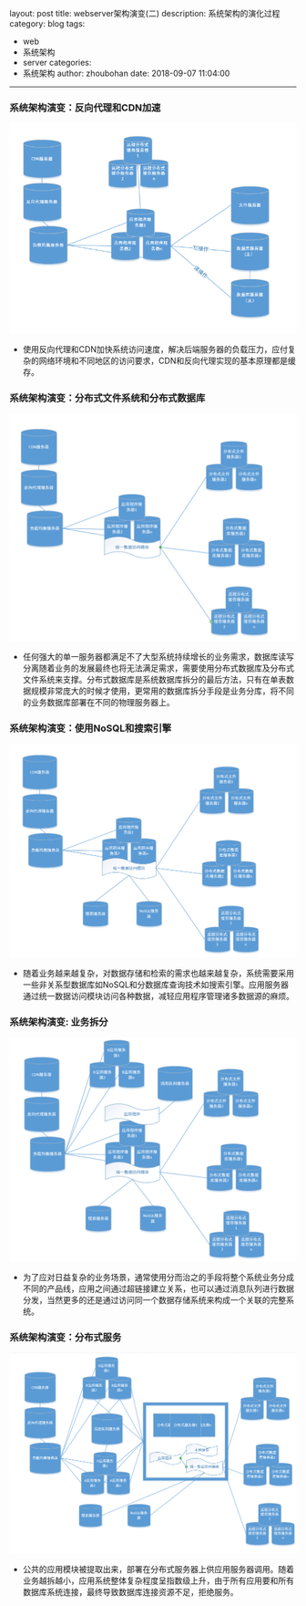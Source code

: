 layout: post
title: webserver架构演变(二)
description: 系统架构的演化过程
category: blog
tags:
  - web
  - 系统架构
  - server
categories:
  - 系统架构
author: zhoubohan
date: 2018-09-07 11:04:00
---
### 系统架构演变：反向代理和CDN加速
![webserver-6](/images/webserver/webserver-6.PNG)

* 使用反向代理和CDN加快系统访问速度，解决后端服务器的负载压力，应付复杂的网络环境和不同地区的访问要求，CDN和反向代理实现的基本原理都是缓存。

### 系统架构演变：分布式文件系统和分布式数据库
![webserver-7](/images/webserver/webserver-7.PNG)

* 任何强大的单一服务器都满足不了大型系统持续增长的业务需求，数据库读写分离随着业务的发展最终也将无法满足需求，需要使用分布式数据库及分布式文件系统来支撑。分布式数据库是系统数据库拆分的最后方法，只有在单表数据规模非常庞大的时候才使用，更常用的数据库拆分手段是业务分库，将不同的业务数据库部署在不同的物理服务器上。
  

### 系统架构演变：使用NoSQL和搜索引擎
![webserver-8](/images/webserver/webserver-8.PNG)

* 随着业务越来越复杂，对数据存储和检索的需求也越来越复杂，系统需要采用一些非关系型数据库如NoSQL和分数据库查询技术如搜索引擎。应用服务器通过统一数据访问模块访问各种数据，减轻应用程序管理诸多数据源的麻烦。

### 系统架构演变: 业务拆分
![webserver-9](/images/webserver/webserver-9.PNG)

* 为了应对日益复杂的业务场景，通常使用分而治之的手段将整个系统业务分成不同的产品线，应用之间通过超链接建立关系，也可以通过消息队列进行数据分发，当然更多的还是通过访问同一个数据存储系统来构成一个关联的完整系统。

### 系统架构演变：分布式服务
![webserver-10](/images/webserver/webserver-10.PNG)

* 公共的应用模块被提取出来，部署在分布式服务器上供应用服务器调用。随着业务越拆越小，应用系统整体复杂程度呈指数级上升，由于所有应用要和所有数据库系统连接，最终导致数据库连接资源不足，拒绝服务。